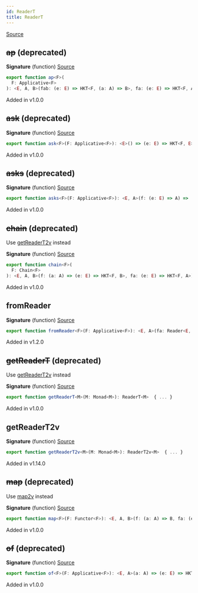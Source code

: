 ```yaml
---
id: ReaderT
title: ReaderT
---
```


[Source](https://github.com/gcanti/fp-ts/blob/master/src/ReaderT.ts)

## ~~ap~~ (deprecated)

**Signature** (function) [Source](https://github.com/gcanti/fp-ts/blob/master/src/ReaderT.ts#L244-L248)

```ts
export function ap<F>(
  F: Applicative<F>
): <E, A, B>(fab: (e: E) => HKT<F, (a: A) => B>, fa: (e: E) => HKT<F, A>) => (e: E) => HKT<F, B>  { ... }
```

Added in v1.0.0

## ~~ask~~ (deprecated)

**Signature** (function) [Source](https://github.com/gcanti/fp-ts/blob/master/src/ReaderT.ts#L262-L264)

```ts
export function ask<F>(F: Applicative<F>): <E>() => (e: E) => HKT<F, E>  { ... }
```

Added in v1.0.0

## ~~asks~~ (deprecated)

**Signature** (function) [Source](https://github.com/gcanti/fp-ts/blob/master/src/ReaderT.ts#L278-L280)

```ts
export function asks<F>(F: Applicative<F>): <E, A>(f: (e: E) => A) => (e: E) => HKT<F, A>  { ... }
```

Added in v1.0.0

## ~~chain~~ (deprecated)

Use [getReaderT2v](#getreadert2v) instead

**Signature** (function) [Source](https://github.com/gcanti/fp-ts/blob/master/src/ReaderT.ts#L168-L172)

```ts
export function chain<F>(
  F: Chain<F>
): <E, A, B>(f: (a: A) => (e: E) => HKT<F, B>, fa: (e: E) => HKT<F, A>) => (e: E) => HKT<F, B>  { ... }
```

Added in v1.0.0

## fromReader

**Signature** (function) [Source](https://github.com/gcanti/fp-ts/blob/master/src/ReaderT.ts#L57-L59)

```ts
export function fromReader<F>(F: Applicative<F>): <E, A>(fa: Reader<E, A>) => (e: E) => HKT<F, A>  { ... }
```

Added in v1.2.0

## ~~getReaderT~~ (deprecated)

Use [getReaderT2v](#getreadert2v) instead

**Signature** (function) [Source](https://github.com/gcanti/fp-ts/blob/master/src/ReaderT.ts#L192-L203)

```ts
export function getReaderT<M>(M: Monad<M>): ReaderT<M>  { ... }
```

Added in v1.0.0

## getReaderT2v

**Signature** (function) [Source](https://github.com/gcanti/fp-ts/blob/master/src/ReaderT.ts#L68-L75)

```ts
export function getReaderT2v<M>(M: Monad<M>): ReaderT2v<M>  { ... }
```

Added in v1.14.0

## ~~map~~ (deprecated)

Use [map2v](#map2v) instead

**Signature** (function) [Source](https://github.com/gcanti/fp-ts/blob/master/src/ReaderT.ts#L140-L142)

```ts
export function map<F>(F: Functor<F>): <E, A, B>(f: (a: A) => B, fa: (e: E) => HKT<F, A>) => (e: E) => HKT<F, B>  { ... }
```

Added in v1.0.0

## ~~of~~ (deprecated)

**Signature** (function) [Source](https://github.com/gcanti/fp-ts/blob/master/src/ReaderT.ts#L217-L219)

```ts
export function of<F>(F: Applicative<F>): <E, A>(a: A) => (e: E) => HKT<F, A>  { ... }
```

Added in v1.0.0
